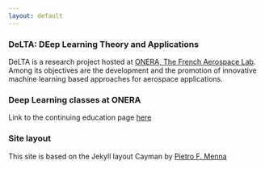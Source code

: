 ```yaml
---
layout: default
---
```

### DeLTA: DEep Learning Theory and Applications

DeLTA is a research project hosted at [ONERA, The French Aerospace Lab](http://www.onera.fr/en). Among its objectives are the development and the promotion of innovative machine learning based approaches for aerospace applications.

### Deep Learning classes at ONERA

Link to the continuing education page [here](pages/formationDL.md)

### Site layout

This site is based on the Jekyll layout Cayman by [Pietro F. Menna](https://github.com/pietromenna/jekyll-cayman-theme)
